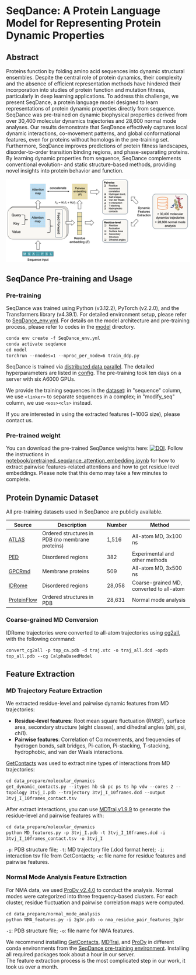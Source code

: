 # SeqDance: A Protein Language Model for Representing Protein Dynamic Properties


## Abstract
Proteins function by folding amino acid sequences into dynamic structural ensembles. Despite the central role of protein dynamics, their complexity and the absence of efficient representation methods have hindered their incorporation into studies of protein function and mutation fitness, particularly in deep learning applications. To address this challenge, we present SeqDance, a protein language model designed to learn representations of protein dynamic properties directly from sequence. SeqDance was pre-trained on dynamic biophysical properties derived from over 30,400 molecular dynamics trajectories and 28,600 normal mode analyses. Our results demonstrate that SeqDance effectively captures local dynamic interactions, co-movement patterns, and global conformational features, even for proteins without homologs in the pre-training set. Furthermore, SeqDance improves predictions of protein fitness landscapes, disorder-to-order transition binding regions, and phase-separating proteins. By learning dynamic properties from sequence, SeqDance complements conventional evolution- and static structure-based methods, providing novel insights into protein behavior and function.


![SeqDance Pre-training Diagram](image/SeqDance_pretraining.png "Diagram of SeqDance Pre-training")


## SeqDance Pre-training and Usage
### Pre-training
SeqDance was trained using Python (v3.12.2), PyTorch (v2.2.0), and the Transformers library (v4.39.1). For detailed environment setup, please refer to [SeqDance_env.yml](SeqDance_env.yml). For details on the model architecture and pre-training process, please refer to codes in the [model](./model/) directory.
```
conda env create -f SeqDance_env.yml
conda activate seqdance
cd model
torchrun --nnodes=1 --nproc_per_node=6 train_ddp.py
```
SeqDance is trained via [distributed data parallel](https://pytorch.org/tutorials/intermediate/ddp_tutorial.html). The detailed hyperparameters are listed in [config](./model/config.py). The pre-training took ten days on a server with six A6000 GPUs. 

We provide the training sequences in the [dataset](./dataset/): in "sequence" column, we use `<linker>` to separate sequences in a complex; in "modify_seq" column, we use `<eos><cls>` instead.  

If you are interested in using the extracted features (~100G size), please contact us.  


### Pre-trained weight
You can download the pre-trained SeqDance weights here: [![DOI](https://zenodo.org/badge/DOI/10.5281/zenodo.13909695.svg)](https://doi.org/10.5281/zenodo.13909695). Follow the instructions in [notebook/pretrained_seqdance_attention_embedding.ipynb](notebook/pretrained_seqdance_attention_embedding.ipynb) for how to extract pairwise features-related attentions and how to get residue level embeddings. Please note that this demo may take a few minutes to complete.


## Protein Dynamic Dataset
All pre-training datasets used in SeqDance are publicly available. 


| Source         | Description                                      | Number  | Method                            |
|----------------|--------------------------------------------------|---------|------------------------------------|
| [ATLAS](https://www.dsimb.inserm.fr/ATLAS/index.html)  | Ordered structures in PDB (no membrane proteins) | 1,516   | All-atom MD, 3x100 ns              |
| [PED](https://proteinensemble.org/)              | Disordered regions                             | 382     | Experimental and other methods     |
| [GPCRmd](https://www.gpcrmd.org/)               | Membrane proteins                              | 509     | All-atom MD, 3x500 ns              |
| [IDRome](https://github.com/KULL-Centre/_2023_Tesei_IDRome)       | Disordered regions                             | 28,058  | Coarse-grained MD, converted to all-atom |
| [ProteinFlow](https://github.com/adaptyvbio/ProteinFlow)          | Ordered structures in PDB                      | 28,631  | Normal mode analysis               |


### Coarse-grained MD Conversion
IDRome trajectories were converted to all-atom trajectories using [cg2all](https://github.com/huhlim/cg2all), with the following command:  
```
convert_cg2all -p top_ca.pdb -d traj.xtc -o traj_all.dcd -opdb top_all.pdb --cg CalphaBasedModel
```

## Feature Extraction
### MD Trajectory Feature Extraction
We extracted residue-level and pairwise dynamic features from MD trajectories:

- **Residue-level features**: Root mean square fluctuation (RMSF), surface area, secondary structure (eight classes), and dihedral angles (phi, psi, chi1).
- **Pairwise features**: Correlation of Cα movements, and frequencies of hydrogen bonds, salt bridges, Pi-cation, Pi-stacking, T-stacking, hydrophobic, and van der Waals interactions.

[GetContacts](https://getcontacts.github.io/) was used to extract nine types of interactions from MD trajectories:

```
cd data_prepare/molecular_dynamics
get_dynamic_contacts.py --itypes hb sb pc ps ts hp vdw --cores 2 --topology 3tvj_I.pdb --trajectory 3tvj_I_10frames.dcd --output 3tvj_I_10frames_contact.tsv
```


After extract interactions, you can use [MDTraj v1.9.9](https://www.mdtraj.org/) to generate the residue-level and pairwise features with:
```
cd data_prepare/molecular_dynamics
python MD_features.py -p 3tvj_I.pdb -t 3tvj_I_10frames.dcd -i 3tvj_I_10frames_contact.tsv -o 3tvj_I
```
`-p`: PDB structure file; `-t`: MD trajectory file (.dcd format here); `-i`: interaction tsv file from GetContacts; `-o`: file name for residue features and pairwise features.


### Normal Mode Analysis Feature Extraction
For NMA data, we used [ProDy v2.4.0](http://www.bahargroup.org/prody/index.html) to conduct the analysis. Normal modes were categorized into three frequency-based clusters. For each cluster, residue fluctuation and pairwise correlation maps were computed.  
```
cd data_prepare/normal_mode_analysis
python NMA_features.py -i 2g3r.pdb -o nma_residue_pair_features_2g3r
```
`-i`: PDB structure file; `-o`: file name for NMA features.

We recommend installing [GetContacts](https://getcontacts.github.io/), [MDTraj](https://www.mdtraj.org/), and [ProDy](http://www.bahargroup.org/prody/index.html) in different conda environments from the [SeqDance pre-training environment](SeqDance_env.yml). Installing all required packages took about a hour in our server.  
The feature extraction process is the most complicated step in our work, it took us over a month.